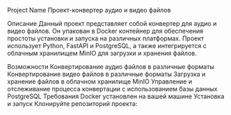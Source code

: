 Project Name
Проект-конвертер аудио и видео файлов

Описание
Данный проект представляет собой конвертер для аудио и видео файлов. Он упакован в Docker контейнер для обеспечения простоты установки и запуска на различных платформах. Проект использует Python, FastAPI и PostgreSQL, а также интегрируется с облачным хранилищем MinIO для загрузки и хранения файлов.

Возможности
Конвертирование аудио файлов в различные форматы
Конвертирование видео файлов в различные форматы
Загрузка и хранение файлов в облачном хранилище MinIO
Управление и отслеживание процесса конвертации с использованием базы данных PostgreSQL
Требования
Docker установлен на вашей машине
Установка и запуск
Клонируйте репозиторий проекта:
